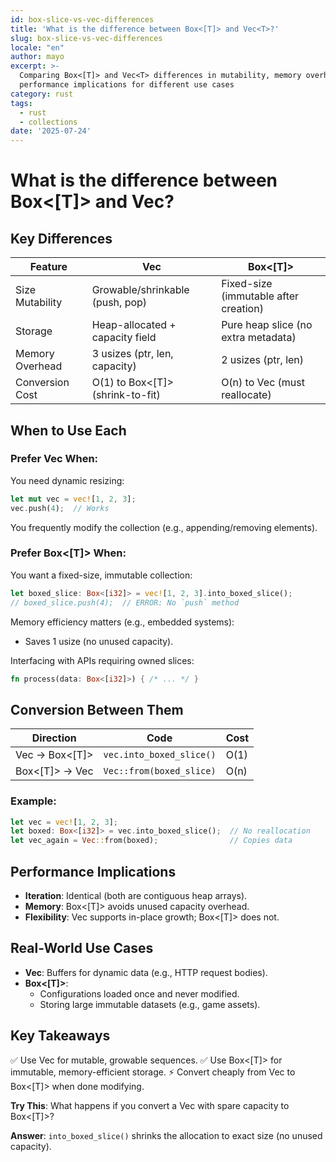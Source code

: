 ```yaml
---
id: box-slice-vs-vec-differences
title: 'What is the difference between Box<[T]> and Vec<T>?'
slug: box-slice-vs-vec-differences
locale: "en"
author: mayo
excerpt: >-
  Comparing Box<[T]> and Vec<T> differences in mutability, memory overhead, and
  performance implications for different use cases
category: rust
tags:
  - rust
  - collections
date: '2025-07-24'
---
```


# What is the difference between Box<[T]> and Vec<T>?

## Key Differences

| Feature | Vec<T> | Box<[T]> |
|---------|--------|----------|
| Size Mutability | Growable/shrinkable (push, pop) | Fixed-size (immutable after creation) |
| Storage | Heap-allocated + capacity field | Pure heap slice (no extra metadata) |
| Memory Overhead | 3 usizes (ptr, len, capacity) | 2 usizes (ptr, len) |
| Conversion Cost | O(1) to Box<[T]> (shrink-to-fit) | O(n) to Vec (must reallocate) |

## When to Use Each

### Prefer Vec<T> When:

You need dynamic resizing:

```rust
let mut vec = vec![1, 2, 3];
vec.push(4);  // Works
```

You frequently modify the collection (e.g., appending/removing elements).

### Prefer Box<[T]> When:

You want a fixed-size, immutable collection:

```rust
let boxed_slice: Box<[i32]> = vec![1, 2, 3].into_boxed_slice();
// boxed_slice.push(4);  // ERROR: No `push` method
```

Memory efficiency matters (e.g., embedded systems):
- Saves 1 usize (no unused capacity).

Interfacing with APIs requiring owned slices:

```rust
fn process(data: Box<[i32]>) { /* ... */ }
```

## Conversion Between Them

| Direction | Code | Cost |
|-----------|------|------|
| Vec → Box<[T]> | `vec.into_boxed_slice()` | O(1) |
| Box<[T]> → Vec | `Vec::from(boxed_slice)` | O(n) |

### Example:

```rust
let vec = vec![1, 2, 3];
let boxed: Box<[i32]> = vec.into_boxed_slice();  // No reallocation
let vec_again = Vec::from(boxed);                // Copies data
```

## Performance Implications

- **Iteration**: Identical (both are contiguous heap arrays).
- **Memory**: Box<[T]> avoids unused capacity overhead.
- **Flexibility**: Vec supports in-place growth; Box<[T]> does not.

## Real-World Use Cases

- **Vec**: Buffers for dynamic data (e.g., HTTP request bodies).
- **Box<[T]>**:
  - Configurations loaded once and never modified.
  - Storing large immutable datasets (e.g., game assets).

## Key Takeaways

✅ Use Vec for mutable, growable sequences.
✅ Use Box<[T]> for immutable, memory-efficient storage.
⚡ Convert cheaply from Vec to Box<[T]> when done modifying.

**Try This**: What happens if you convert a Vec with spare capacity to Box<[T]>?

**Answer**: `into_boxed_slice()` shrinks the allocation to exact size (no unused capacity).
